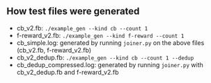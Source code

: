 ## How test files were generated

- cb_v2.fb: `./example_gen --kind cb --count 1`
- f-reward_v2.fb: `./example_gen --kind f-reward --count 1`
- cb_simple.log: generated by running `joiner.py` on the above files (cb_v2.fb, f-reward_v2.fb)
- cb_v2_dedup.fb: `./example_gen --kind cb --count 1 --dedup`
- cb_dedup_compressed.log: generated by running `joiner.py` with cb_v2_dedup.fb and f-reward_v2.fb